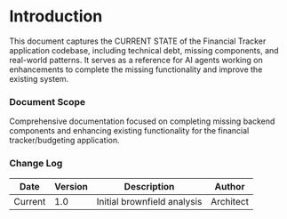 # Introduction

This document captures the CURRENT STATE of the Financial Tracker application codebase, including technical debt, missing components, and real-world patterns. It serves as a reference for AI agents working on enhancements to complete the missing functionality and improve the existing system.

### Document Scope

Comprehensive documentation focused on completing missing backend components and enhancing existing functionality for the financial tracker/budgeting application.

### Change Log

| Date | Version | Description | Author |
|------|---------|-------------|--------|
| Current | 1.0 | Initial brownfield analysis | Architect |